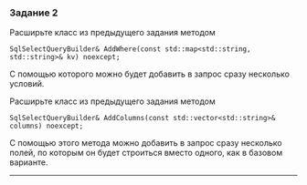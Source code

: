 ﻿### Задание 2
Расширьте класс из предыдущего задания методом 
```
SqlSelectQueryBuilder& AddWhere(const std::map<std::string, std::string>& kv) noexcept;
```
С помощью которого можно будет добавить в запрос сразу несколько условий.

Расширьте класс из предыдущего задания методом 
```
SqlSelectQueryBuilder& AddColumns(const std::vector<std::string>& columns) noexcept;
```
С помощью этого метода можно добавить в запрос сразу несколько полей, по которым он будет строиться вместо одного, как в базовом варианте.

---

